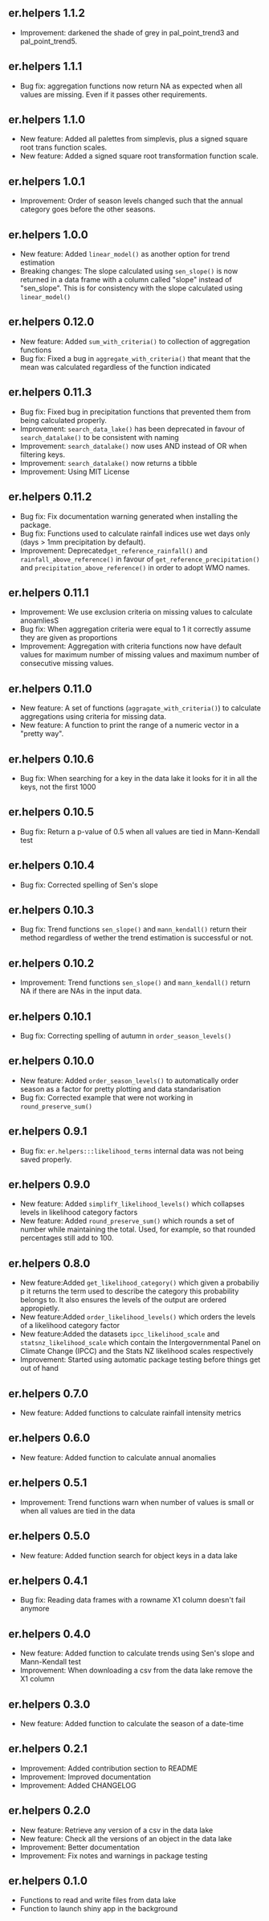 ## er.helpers 1.1.2

* Improvement: darkened the shade of grey in pal_point_trend3 and pal_point_trend5.

## er.helpers 1.1.1

* Bug fix: aggregation functions now return NA as expected when all values are missing. Even if it passes other requirements.

## er.helpers 1.1.0

* New feature: Added all palettes from simplevis, plus a signed square root trans function scales. 
* New feature: Added a signed square root transformation function scale. 

## er.helpers 1.0.1

* Improvement: Order of season levels changed such that the annual category goes before the other seasons. 

## er.helpers 1.0.0

* New feature: Added `linear_model()` as another option for trend estimation
* Breaking changes: The slope calculated using `sen_slope()` is now returned in a data frame with a column called "slope" instead of "sen_slope". This is for consistency with the slope calculated using `linear_model()`

## er.helpers 0.12.0

* New feature: Added `sum_with_criteria()` to collection of aggregation functions
* Bug fix: Fixed a bug in `aggregate_with_criteria()` that meant that the mean was calculated regardless of the function indicated

## er.helpers 0.11.3

* Bug fix: Fixed bug in precipitation functions that prevented them from being calculated properly.
* Improvement: `search_data_lake()` has been deprecated in favour of `search_datalake()` to be consistent with naming
* Improvement: `search_datalake()` now uses AND instead of OR when filtering keys. 
* Improvement: `search_datalake()` now returns a tibble
* Improvement: Using MIT License

## er.helpers 0.11.2

* Bug fix: Fix documentation warning generated when installing the package.
* Bug fix: Functions used to calculate rainfall indices use wet days only (days > 1mm precipitation by default). 
* Improvement: Deprecated`get_reference_rainfall()` and `rainfall_above_reference()` in favour of `get_reference_precipitation()` and `precipitation_above_reference()` in order to adopt WMO names.   

## er.helpers 0.11.1

* Improvement: We use exclusion criteria on missing values to calculate anoamliesS
* Bug fix: When aggregation criteria were equal to 1 it correctly assume they are given as proportions
* Improvement: Aggregation with criteria functions now have default values for maximum number of missing values and maximum number of consecutive missing values.

## er.helpers 0.11.0

* New feature: A set of functions (`aggragate_with_criteria()`) to calculate aggregations using criteria for missing data. 
* New feature: A function to print the range of a numeric vector in a "pretty way".

## er.helpers 0.10.6

* Bug fix: When searching for a key in the data lake it looks for it in all the keys, not the first 1000

## er.helpers 0.10.5

* Bug fix: Return a p-value of 0.5 when all values are tied in Mann-Kendall test

## er.helpers 0.10.4

* Bug fix: Corrected spelling of Sen's slope

## er.helpers 0.10.3

* Bug fix: Trend functions `sen_slope()` and `mann_kendall()` return their method regardless of wether the trend estimation is successful or not. 

## er.helpers 0.10.2

* Improvement: Trend functions `sen_slope()` and `mann_kendall()` return NA if there are NAs in the input data.

## er.helpers 0.10.1

* Bug fix: Correcting spelling of autumn in `order_season_levels()`

## er.helpers 0.10.0

* New feature: Added `order_season_levels()` to automatically order season as a factor for pretty plotting and data standarisation
* Bug fix: Corrected example that were not working in `round_preserve_sum()`

## er.helpers 0.9.1

* Bug fix: `er.helpers:::likelihood_terms` internal data was not being saved properly. 

## er.helpers 0.9.0

* New feature: Added `simplifY_likelihood_levels()` which collapses levels in likelihood category factors
* New feature: Added `round_preserve_sum()` which rounds a set of number while maintaining the total. Used, for example, so that rounded percentages still add to 100. 

## er.helpers 0.8.0

* New feature:Added `get_likelihood_category()` which given a probabiliy p it returns the term used to describe the category this probability belongs to. It also ensures the levels of the output are ordered appropietly.
* New feature:Added `order_likelihood_levels()` which orders the levels of a likelihood category factor
* New feature:Added the datasets `ipcc_likelihood_scale` and `statsnz_likelihood_scale` which contain the Intergovernmental Panel on Climate Change (IPCC) and the Stats NZ likelihood scales respectively
* Improvement: Started using automatic package testing before things get out of hand

## er.helpers 0.7.0

* New feature: Added functions to calculate rainfall intensity metrics

## er.helpers 0.6.0

* New feature: Added function to calculate annual anomalies

## er.helpers 0.5.1

* Improvement: Trend functions warn when number of values is small or when all values are tied in the data

## er.helpers 0.5.0

* New feature: Added function search for object keys in a data lake

## er.helpers 0.4.1

* Bug fix: Reading data frames with a rowname X1 column doesn't fail anymore

## er.helpers 0.4.0

* New feature: Added function to calculate trends using Sen's slope and Mann-Kendall test
* Improvement: When downloading a csv from the data lake remove the X1 column

## er.helpers 0.3.0

* New feature: Added function to calculate the season of a date-time

## er.helpers 0.2.1

* Improvement: Added contribution section to README
* Improvement: Improved documentation
* Improvement: Added CHANGELOG 

## er.helpers 0.2.0

* New feature: Retrieve any version of a csv in the data lake
* New feature: Check all the versions of an object in the data lake
* Improvement: Better documentation
* Improvement: Fix notes and warnings in package testing

## er.helpers 0.1.0

* Functions to read and write files from data lake
* Function to launch shiny app in the background
